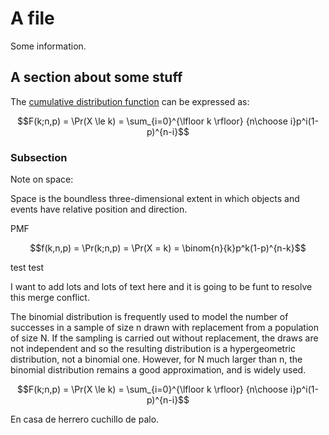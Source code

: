 # A file

Some information.

## A section about some stuff


The [cumulative distribution function](https://en.wikipedia.org/wiki/Binomial_distribution#Cumulative_distribution_function) can be expressed as:

$$F(k;n,p) = \Pr(X \le k) = \sum_{i=0}^{\lfloor k \rfloor} {n\choose i}p^i(1-p)^{n-i}$$

### Subsection 

Note on space:

Space is the boundless three-dimensional extent in which objects and events have relative position and direction.

PMF 

$$f(k,n,p) = \Pr(k;n,p) = \Pr(X = k) = \binom{n}{k}p^k(1-p)^{n-k}$$

test test

I want to add lots and lots of text here and it is going to be funt to resolve this merge conflict. 

The binomial distribution is frequently used to model the number of successes in a sample of size n drawn with replacement from a population of size N. If the sampling is carried out without replacement, the draws are not independent and so the resulting distribution is a hypergeometric distribution, not a binomial one. However, for N much larger than n, the binomial distribution remains a good approximation, and is widely used.

$$F(k;n,p) = \Pr(X \le k) = \sum_{i=0}^{\lfloor k \rfloor} {n\choose i}p^i(1-p)^{n-i}$$


En casa de herrero cuchillo de palo.

